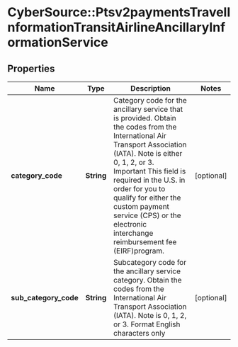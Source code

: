 # CyberSource::Ptsv2paymentsTravelInformationTransitAirlineAncillaryInformationService

## Properties
Name | Type | Description | Notes
------------ | ------------- | ------------- | -------------
**category_code** | **String** | Category code for the ancillary service that is provided. Obtain the codes from the International Air Transport Association (IATA). Note is either 0, 1, 2, or 3. Important This field is required in the U.S. in order for you to qualify for either the custom payment service (CPS) or the electronic interchange reimbursement fee (EIRF)program. | [optional] 
**sub_category_code** | **String** | Subcategory code for the ancillary service category. Obtain the codes from the International Air Transport Association (IATA). Note  is 0, 1, 2, or 3. Format  English characters only | [optional] 


